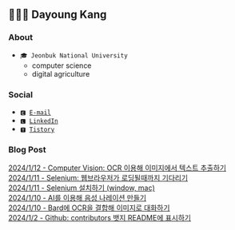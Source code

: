 ## 👩🏻‍💻 Dayoung Kang
### About
- <code>🎓 Jeonbuk National University</code>
  - computer science
  - digital agriculture

### Social
- <code>🅴 [E-mail](mailto:kallzero1008@jbnu.ac.kr)</code>
- <code>🅻 [LinkedIn](https://www.linkedin.com/in/riverallzero/)</code>
- <code>🆃 [Tistory](https://riverallzero.tistory.com/)</code>

### Blog Post</h3>



[2024/1/12 - Computer Vision: OCR 이용해 이미지에서 텍스트 추출하기](https://riverallzero.tistory.com/41) <br>
[2024/1/11 - Selenium: 웹브라우저가 로딩될때까지 기다리기](https://riverallzero.tistory.com/40) <br>
[2024/1/11 - Selenium 설치하기 (window, mac)](https://riverallzero.tistory.com/39) <br>
[2024/1/10 - AI를 이용해 음성 나레이션 만들기](https://riverallzero.tistory.com/38) <br>
[2024/1/10 - Bard에 OCR을 결합해 이미지로 대화하기](https://riverallzero.tistory.com/37) <br>
[2024/1/2 - Github: contributors 뱃지 README에 표시하기](https://riverallzero.tistory.com/36) <br>

